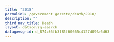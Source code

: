 ```yaml
---
title: "2018"
permalink: /government-gazette/death/2018/
description: ""
third_nav_title: Death
layout: datagovsg-search
datagovsg-id: d_874c36fb3f85f60665c4127d090a6d63
---
```

